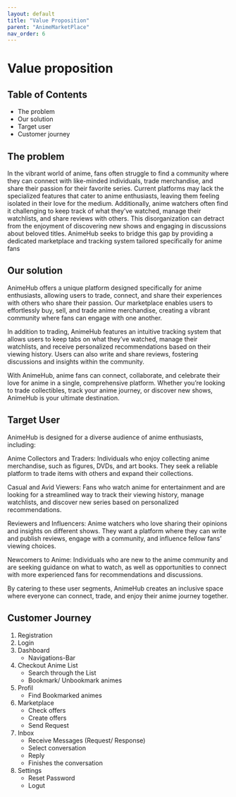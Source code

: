 ```yaml
---
layout: default
title: "Value Proposition"
parent: "AnimeMarketPlace"
nav_order: 6
---
```


# Value proposition
## Table of Contents
- The problem
- Our solution
- Target user
- Customer journey


## The problem
In the vibrant world of anime, fans often struggle to find a community where they can connect with like-minded individuals, trade merchandise, and share their passion for their favorite series. Current platforms may lack the specialized features that cater to anime enthusiasts, leaving them feeling isolated in their love for the medium. Additionally, anime watchers often find it challenging to keep track of what they’ve watched, manage their watchlists, and share reviews with others. This disorganization can detract from the enjoyment of discovering new shows and engaging in discussions about beloved titles. AnimeHub seeks to bridge this gap by providing a dedicated marketplace and tracking system tailored specifically for anime fans

## Our solution
AnimeHub offers a unique platform designed specifically for anime enthusiasts, allowing users to trade, connect, and share their experiences with others who share their passion. Our marketplace enables users to effortlessly buy, sell, and trade anime merchandise, creating a vibrant community where fans can engage with one another.

In addition to trading, AnimeHub features an intuitive tracking system that allows users to keep tabs on what they’ve watched, manage their watchlists, and receive personalized recommendations based on their viewing history. Users can also write and share reviews, fostering discussions and insights within the community.

With AnimeHub, anime fans can connect, collaborate, and celebrate their love for anime in a single, comprehensive platform. Whether you’re looking to trade collectibles, track your anime journey, or discover new shows, AnimeHub is your ultimate destination.

## Target User 

AnimeHub is designed for a diverse audience of anime enthusiasts, including:

Anime Collectors and Traders: Individuals who enjoy collecting anime merchandise, such as figures, DVDs, and art books. They seek a reliable platform to trade items with others and expand their collections.

Casual and Avid Viewers: Fans who watch anime for entertainment and are looking for a streamlined way to track their viewing history, manage watchlists, and discover new series based on personalized recommendations.

Reviewers and Influencers: Anime watchers who love sharing their opinions and insights on different shows. They want a platform where they can write and publish reviews, engage with a community, and influence fellow fans’ viewing choices.

Newcomers to Anime: Individuals who are new to the anime community and are seeking guidance on what to watch, as well as opportunities to connect with more experienced fans for recommendations and discussions.

By catering to these user segments, AnimeHub creates an inclusive space where everyone can connect, trade, and enjoy their anime journey together.

## Customer Journey

1. Registration
2. Login
3. Dashboard
    - Navigations-Bar
4. Checkout Anime List
    - Search through the List 
    - Bookmark/ Unbookmark animes
5. Profil
    - Find Bookmarked animes
6. Marketplace
    - Check offers
    - Create offers
    - Send Request
7. Inbox
    - Receive Messages (Request/ Response)
    - Select conversation
    - Reply
    - Finishes the conversation
8. Settings
    - Reset Password
    - Logut
